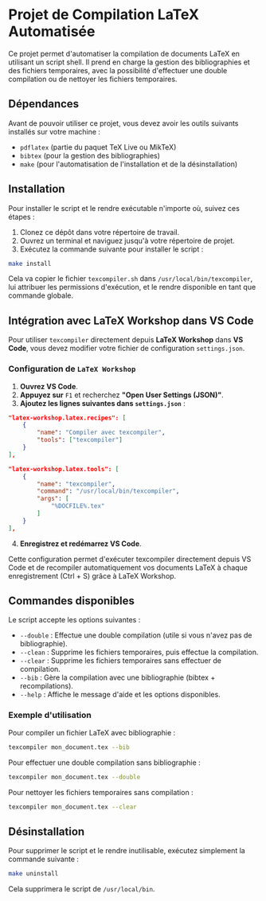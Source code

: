 # Projet de Compilation LaTeX Automatisée

Ce projet permet d'automatiser la compilation de documents LaTeX en utilisant un script shell. Il prend en charge la gestion des bibliographies et des fichiers temporaires, avec la possibilité d'effectuer une double compilation ou de nettoyer les fichiers temporaires.

## Dépendances

Avant de pouvoir utiliser ce projet, vous devez avoir les outils suivants installés sur votre machine :

- `pdflatex` (partie du paquet TeX Live ou MikTeX)
- `bibtex` (pour la gestion des bibliographies)
- `make` (pour l'automatisation de l'installation et de la désinstallation)

## Installation

Pour installer le script et le rendre exécutable n'importe où, suivez ces étapes :

1. Clonez ce dépôt dans votre répertoire de travail.
2. Ouvrez un terminal et naviguez jusqu'à votre répertoire de projet.
3. Exécutez la commande suivante pour installer le script :

```bash
make install
```

Cela va copier le fichier `texcompiler.sh` dans `/usr/local/bin/texcompiler`, lui attribuer les permissions d'exécution, et le rendre disponible en tant que commande globale.

## Intégration avec LaTeX Workshop dans VS Code

Pour utiliser `texcompiler` directement depuis **LaTeX Workshop** dans **VS Code**, vous devez modifier votre fichier de configuration `settings.json`.

### Configuration de `LaTeX Workshop`

1. **Ouvrez VS Code**.
2. **Appuyez sur** `F1` et recherchez **"Open User Settings (JSON)"**.
3. **Ajoutez les lignes suivantes dans `settings.json`** :

```json
"latex-workshop.latex.recipes": [
    {
        "name": "Compiler avec texcompiler",
        "tools": ["texcompiler"]
    }
],

"latex-workshop.latex.tools": [
    {
        "name": "texcompiler",
        "command": "/usr/local/bin/texcompiler",
        "args": [
            "%DOCFILE%.tex"
        ]
    }
],
```

4. **Enregistrez et redémarrez VS Code**.

Cette configuration permet d'exécuter texcompiler directement depuis VS Code et de recompiler automatiquement vos documents LaTeX à chaque enregistrement (Ctrl + S) grâce à LaTeX Workshop.

## Commandes disponibles

Le script accepte les options suivantes :

- `--double` : Effectue une double compilation (utile si vous n'avez pas de bibliographie).
- `--clean` : Supprime les fichiers temporaires, puis effectue la compilation.
- `--clear` : Supprime les fichiers temporaires sans effectuer de compilation.
- `--bib` : Gère la compilation avec une bibliographie (bibtex + recompilations).
- `--help` : Affiche le message d'aide et les options disponibles.

### Exemple d'utilisation

Pour compiler un fichier LaTeX avec bibliographie :

```bash
texcompiler mon_document.tex --bib
```

Pour effectuer une double compilation sans bibliographie :

```bash
texcompiler mon_document.tex --double
```

Pour nettoyer les fichiers temporaires sans compilation :

```bash
texcompiler mon_document.tex --clear
```

## Désinstallation

Pour supprimer le script et le rendre inutilisable, exécutez simplement la commande suivante :

```bash
make uninstall
```

Cela supprimera le script de `/usr/local/bin`.
